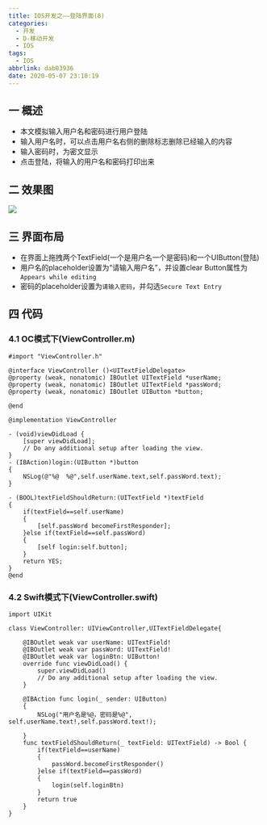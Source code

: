 ```yaml
---
title: IOS开发之——登陆界面(8)
categories:
  - 开发
  - D-移动开发
  - IOS
tags:
  - IOS
abbrlink: dab03936
date: 2020-05-07 23:10:19
---
```

## 一 概述

* 本文模拟输入用户名和密码进行用户登陆
* 输入用户名时，可以点击用户名右侧的删除标志删除已经输入的内容
* 输入密码时，为密文显示
* 点击登陆，将输入的用户名和密码打印出来

<!--more-->

## 二 效果图

![][1]
## 三 界面布局

* 在界面上拖拽两个TextField(一个是用户名一个是密码)和一个UIButton(登陆)
* 用户名的placeholder设置为“请输入用户名”，并设置clear Button属性为`Appears while editing`
* 密码的placeholder设置为`请输入密码`，并勾选`Secure Text Entry`

## 四 代码

### 4.1 OC模式下(ViewController.m)

```
#import "ViewController.h"

@interface ViewController ()<UITextFieldDelegate>
@property (weak, nonatomic) IBOutlet UITextField *userName;
@property (weak, nonatomic) IBOutlet UITextField *passWord;
@property (weak, nonatomic) IBOutlet UIButton *button;

@end

@implementation ViewController

- (void)viewDidLoad {
    [super viewDidLoad];
    // Do any additional setup after loading the view.
}
- (IBAction)login:(UIButton *)button
{
    NSLog(@"%@  %@",self.userName.text,self.passWord.text);
}

- (BOOL)textFieldShouldReturn:(UITextField *)textField
{
    if(textField==self.userName)
    {
        [self.passWord becomeFirstResponder];
    }else if(textField==self.passWord)
    {
        [self login:self.button];
    }
    return YES;
}
@end
```

### 4.2 Swift模式下(ViewController.swift)

```
import UIKit

class ViewController: UIViewController,UITextFieldDelegate{

    @IBOutlet weak var userName: UITextField!
    @IBOutlet weak var passWord: UITextField!
    @IBOutlet weak var loginBtn: UIButton!
    override func viewDidLoad() {
        super.viewDidLoad()
        // Do any additional setup after loading the view.
    }

    @IBAction func login(_ sender: UIButton)
    {
        NSLog("用户名是%@，密码是%@", self.userName.text!,self.passWord.text!);
        
    }
    func textFieldShouldReturn(_ textField: UITextField) -> Bool {
        if(textField==userName)
        {
            passWord.becomeFirstResponder()
        }else if(textField==passWord)
        {
            login(self.loginBtn)
        }
        return true
    }
}
```



[1]:https://cdn.jsdelivr.net/gh/PGzxc/CDN@master/blog-image//ios-login-username-password.gif